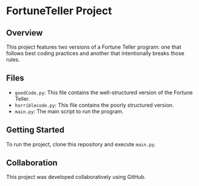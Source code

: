 # FortuneTeller Project

## Overview
This project features two versions of a Fortune Teller program: one that follows best coding practices and another that intentionally breaks those rules.

## Files
- `goodCode.py`: This file contains the well-structured version of the Fortune Teller.
- `horriblecode.py`: This file contains the poorly structured version.
- `main.py`: The main script to run the program.

## Getting Started
To run the project, clone this repository and execute `main.py`.

## Collaboration
This project was developed collaboratively using GitHub.

